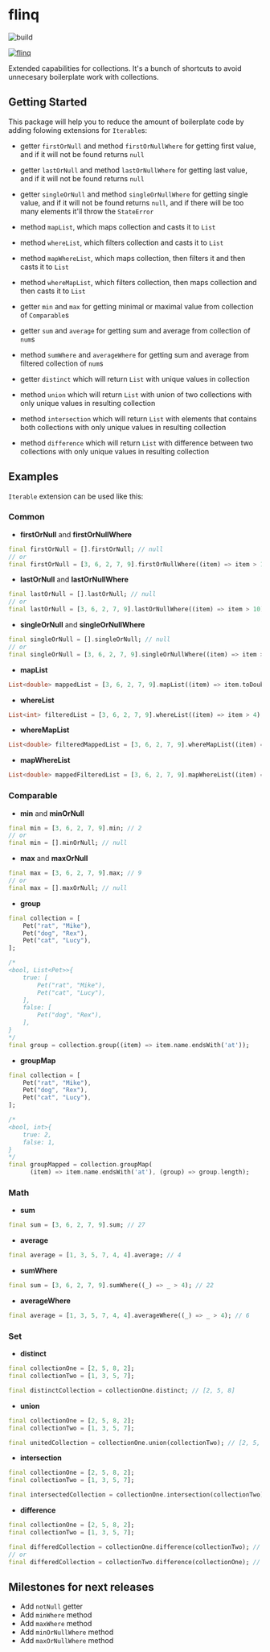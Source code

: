 # flinq

![build](https://github.com/marchdev-tk/flinq/workflows/build/badge.svg)
<!-- [![coverage](https://coveralls.io/repos/github/marchdev-tk/flinq/badge.svg?branch=master)](https://coveralls.io/github/marchdev-tk/flinq?branch=master) -->
[![flinq](https://img.shields.io/pub/v/flinq.svg)](https://pub.dartlang.org/packages/flinq)

Extended capabilities for collections.
It's a bunch of shortcuts to avoid unnecesary boilerplate work with collections.

## Getting Started

This package will help you to reduce the amount of boilerplate code by adding folowing extensions for `Iterable`s:

* getter `firstOrNull` and method `firstOrNullWhere` for getting first value, and if it will not be found returns `null`

* getter `lastOrNull` and method `lastOrNullWhere` for getting last value, and if it will not be found returns `null`

* getter `singleOrNull` and method `singleOrNullWhere` for getting single value, and if it will not be found returns `null`, and if there will be too many elements it'll throw the `StateError`

* method `mapList`, which maps collection and casts it to `List`

* method `whereList`, which filters collection and casts it to `List`

* method `mapWhereList`, which maps collection, then filters it and then casts it to `List`

* method `whereMapList`, which filters collection, then maps collection and then casts it to `List`

* getter `min` and `max` for getting minimal or maximal value from collection of `Comparable`s

* getter `sum` and `average` for getting sum and average from collection of `num`s

* method `sumWhere` and `averageWhere` for getting sum and average from filtered collection of `num`s

* getter `distinct` which will return `List` with unique values in collection

* method `union` which will return `List` with union of two collections with only unique values in resulting collection

* method `intersection` which will return `List` with elements that contains both collections with only unique values in resulting collection

* method `difference` which will return `List` with difference between two collections with only unique values in resulting collection

## Examples

`Iterable` extension can be used like this:

### Common

* **firstOrNull** and **firstOrNullWhere**

```dart
final firstOrNull = [].firstOrNull; // null
// or
final firstOrNull = [3, 6, 2, 7, 9].firstOrNullWhere((item) => item > 10); // null
```

* **lastOrNull** and **lastOrNullWhere**

```dart
final lastOrNull = [].lastOrNull; // null
// or
final lastOrNull = [3, 6, 2, 7, 9].lastOrNullWhere((item) => item > 10); // null
```

* **singleOrNull** and **singleOrNullWhere**

```dart
final singleOrNull = [].singleOrNull; // null
// or
final singleOrNull = [3, 6, 2, 7, 9].singleOrNullWhere((item) => item > 3); // null
```

* **mapList**

```dart
List<double> mappedList = [3, 6, 2, 7, 9].mapList((item) => item.toDouble());
```

* **whereList**

```dart
List<int> filteredList = [3, 6, 2, 7, 9].whereList((item) => item > 4);
```

* **whereMapList**

```dart
List<double> filteredMappedList = [3, 6, 2, 7, 9].whereMapList((item) => item > 4, (item) => item.toDouble());
```

* **mapWhereList**

```dart
List<double> mappedFilteredList = [3, 6, 2, 7, 9].mapWhereList((item) => item.toDouble(), (item) => item > 4);
```

### Comparable

* **min** and **minOrNull**

```dart
final min = [3, 6, 2, 7, 9].min; // 2
// or
final min = [].minOrNull; // null
```

* **max** and **maxOrNull**

```dart
final max = [3, 6, 2, 7, 9].max; // 9
// or
final max = [].maxOrNull; // null
```

* **group**

```dart
final collection = [
    Pet("rat", "Mike"),
    Pet("dog", "Rex"),
    Pet("cat", "Lucy"),
];

/*
<bool, List<Pet>>{
    true: [
        Pet("rat", "Mike"),
        Pet("cat", "Lucy"),
    ],
    false: [
        Pet("dog", "Rex"),
    ],
}
*/
final group = collection.group((item) => item.name.endsWith('at'));
```

* **groupMap**

```dart
final collection = [
    Pet("rat", "Mike"),
    Pet("dog", "Rex"),
    Pet("cat", "Lucy"),
];

/*
<bool, int>{
    true: 2,
    false: 1,
}
*/
final groupMapped = collection.groupMap(
      (item) => item.name.endsWith('at'), (group) => group.length);
```

### Math

* **sum**

```dart
final sum = [3, 6, 2, 7, 9].sum; // 27
```

* **average**

```dart
final average = [1, 3, 5, 7, 4, 4].average; // 4
```

* **sumWhere**

```dart
final sum = [3, 6, 2, 7, 9].sumWhere((_) => _ > 4); // 22
```

* **averageWhere**

```dart
final average = [1, 3, 5, 7, 4, 4].averageWhere((_) => _ > 4); // 6
```

### Set

* **distinct**

```dart
final collectionOne = [2, 5, 8, 2];
final collectionTwo = [1, 3, 5, 7];

final distinctCollection = collectionOne.distinct; // [2, 5, 8]
```

* **union**

```dart
final collectionOne = [2, 5, 8, 2];
final collectionTwo = [1, 3, 5, 7];

final unitedCollection = collectionOne.union(collectionTwo); // [2, 5, 8, 1, 3, 7]
```

* **intersection**

```dart
final collectionOne = [2, 5, 8, 2];
final collectionTwo = [1, 3, 5, 7];

final intersectedCollection = collectionOne.intersection(collectionTwo); // [5]
```

* **difference**

```dart
final collectionOne = [2, 5, 8, 2];
final collectionTwo = [1, 3, 5, 7];

final differedCollection = collectionOne.difference(collectionTwo); // [2, 8]
// or
final differedCollection = collectionTwo.difference(collectionOne); // [1, 3, 7]
```

## Milestones for next releases

* Add `notNull` getter
* Add `minWhere` method
* Add `maxWhere` method
* Add `minOrNullWhere` method
* Add `maxOrNullWhere` method
